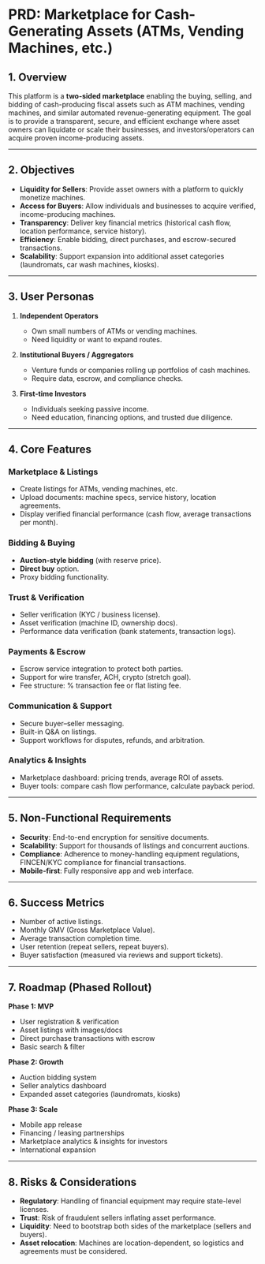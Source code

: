 # PRD: Marketplace for Cash-Generating Assets (ATMs, Vending Machines, etc.)

## 1. Overview
This platform is a **two-sided marketplace** enabling the buying, selling, and bidding of cash-producing fiscal assets such as ATM machines, vending machines, and similar automated revenue-generating equipment. The goal is to provide a transparent, secure, and efficient exchange where asset owners can liquidate or scale their businesses, and investors/operators can acquire proven income-producing assets.

---

## 2. Objectives
- **Liquidity for Sellers**: Provide asset owners with a platform to quickly monetize machines.
- **Access for Buyers**: Allow individuals and businesses to acquire verified, income-producing machines.
- **Transparency**: Deliver key financial metrics (historical cash flow, location performance, service history).
- **Efficiency**: Enable bidding, direct purchases, and escrow-secured transactions.
- **Scalability**: Support expansion into additional asset categories (laundromats, car wash machines, kiosks).

---

## 3. User Personas
1. **Independent Operators**  
   - Own small numbers of ATMs or vending machines.  
   - Need liquidity or want to expand routes.  

2. **Institutional Buyers / Aggregators**  
   - Venture funds or companies rolling up portfolios of cash machines.  
   - Require data, escrow, and compliance checks.  

3. **First-time Investors**  
   - Individuals seeking passive income.  
   - Need education, financing options, and trusted due diligence.  

---

## 4. Core Features

### Marketplace & Listings
- Create listings for ATMs, vending machines, etc.  
- Upload documents: machine specs, service history, location agreements.  
- Display verified financial performance (cash flow, average transactions per month).  

### Bidding & Buying
- **Auction-style bidding** (with reserve price).  
- **Direct buy** option.  
- Proxy bidding functionality.  

### Trust & Verification
- Seller verification (KYC / business license).  
- Asset verification (machine ID, ownership docs).  
- Performance data verification (bank statements, transaction logs).  

### Payments & Escrow
- Escrow service integration to protect both parties.  
- Support for wire transfer, ACH, crypto (stretch goal).  
- Fee structure: % transaction fee or flat listing fee.  

### Communication & Support
- Secure buyer–seller messaging.  
- Built-in Q&A on listings.  
- Support workflows for disputes, refunds, and arbitration.  

### Analytics & Insights
- Marketplace dashboard: pricing trends, average ROI of assets.  
- Buyer tools: compare cash flow performance, calculate payback period.  

---

## 5. Non-Functional Requirements
- **Security**: End-to-end encryption for sensitive documents.  
- **Scalability**: Support for thousands of listings and concurrent auctions.  
- **Compliance**: Adherence to money-handling equipment regulations, FINCEN/KYC compliance for financial transactions.  
- **Mobile-first**: Fully responsive app and web interface.  

---

## 6. Success Metrics
- Number of active listings.  
- Monthly GMV (Gross Marketplace Value).  
- Average transaction completion time.  
- User retention (repeat sellers, repeat buyers).  
- Buyer satisfaction (measured via reviews and support tickets).  

---

## 7. Roadmap (Phased Rollout)

**Phase 1: MVP**  
- User registration & verification  
- Asset listings with images/docs  
- Direct purchase transactions with escrow  
- Basic search & filter  

**Phase 2: Growth**  
- Auction bidding system  
- Seller analytics dashboard  
- Expanded asset categories (laundromats, kiosks)  

**Phase 3: Scale**  
- Mobile app release  
- Financing / leasing partnerships  
- Marketplace analytics & insights for investors  
- International expansion  

---

## 8. Risks & Considerations
- **Regulatory**: Handling of financial equipment may require state-level licenses.  
- **Trust**: Risk of fraudulent sellers inflating asset performance.  
- **Liquidity**: Need to bootstrap both sides of the marketplace (sellers and buyers).  
- **Asset relocation**: Machines are location-dependent, so logistics and agreements must be considered.  
